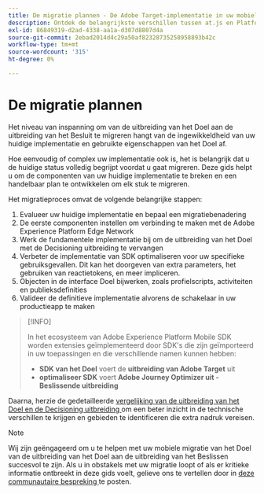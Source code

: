 ```yaml
---
title: De migratie plannen - De Adobe Target-implementatie in uw mobiele app migreren naar de Adobe Journey Optimizer - De beslissingsextensie
description: Ontdek de belangrijkste verschillen tussen at.js en Platform Web SDK en hoe u uw migratie-inspanning kunt plannen.
exl-id: 86849319-d2ad-4338-aa1a-d307d8807d4a
source-git-commit: 2ebad2014d4c29a50af82328735258958893b42c
workflow-type: tm+mt
source-wordcount: '315'
ht-degree: 0%

---
```


# De migratie plannen

Het niveau van inspanning om van de uitbreiding van het Doel aan de uitbreiding van het Besluit te migreren hangt van de ingewikkeldheid van uw huidige implementatie en gebruikte eigenschappen van het Doel af.

Hoe eenvoudig of complex uw implementatie ook is, het is belangrijk dat u de huidige status volledig begrijpt voordat u gaat migreren. Deze gids helpt u om de componenten van uw huidige implementatie te breken en een handelbaar plan te ontwikkelen om elk stuk te migreren.

Het migratieproces omvat de volgende belangrijke stappen:

1. Evalueer uw huidige implementatie en bepaal een migratiebenadering
1. De eerste componenten instellen om verbinding te maken met de Adobe Experience Platform Edge Network
1. Werk de fundamentele implementatie bij om de uitbreiding van het Doel met de Decisioning uitbreiding te vervangen
1. Verbeter de implementatie van SDK optimaliseren voor uw specifieke gebruiksgevallen. Dit kan het doorgeven van extra parameters, het gebruiken van reactietokens, en meer impliceren.
1. Objecten in de interface Doel bijwerken, zoals profielscripts, activiteiten en publieksdefinities
1. Valideer de definitieve implementatie alvorens de schakelaar in uw productieapp te maken

>[!INFO]
>
>In het ecosysteem van Adobe Experience Platform Mobile SDK worden extensies geïmplementeerd door SDK&#39;s die zijn geïmporteerd in uw toepassingen en die verschillende namen kunnen hebben:
>
> * **SDK van het Doel** voert de **uitbreiding van Adobe Target** uit
> * **optimaliseer SDK** voert **Adobe Journey Optimizer uit - Beslissende uitbreiding**


Daarna, herzie de gedetailleerde [ vergelijking van de uitbreiding van het Doel en de Decisioning uitbreiding ](detailed-comparison.md) om een beter inzicht in de technische verschillen te krijgen en gebieden te identificeren die extra nadruk vereisen.

>[!NOTE]
>
>Wij zijn geëngageerd om u te helpen met uw mobiele migratie van het Doel van de uitbreiding van het Doel aan de uitbreiding van het Beslissen succesvol te zijn. Als u in obstakels met uw migratie loopt of als er kritieke informatie ontbreekt in deze gids voelt, gelieve ons te vertellen door in [ deze communautaire bespreking ](https://experienceleaguecommunities.adobe.com/t5/adobe-experience-platform-data/tutorial-discussion-migrate-adobe-target-to-mobile-sdk-on-edge/m-p/747484#M625) te posten.
